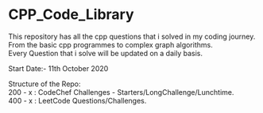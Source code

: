 # CPP_Code_Library
This repository has all the cpp questions that i solved in my coding journey.  
From the basic cpp programmes to complex graph algorithms.    
Every Question that i solve will be updated on a daily basis. 

Start Date:- 11th October 2020

Structure of the Repo:   
200 - x : CodeChef Challenges - Starters/LongChallenge/Lunchtime.  
400 - x : LeetCode Questions/Challenges.  
